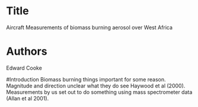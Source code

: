 # Title
Aircraft Measurements of biomass burning aerosol
over West Africa

# Authors
Edward Cooke

#Introduction
Biomass burning things important for some reason. Magnitude
and direction unclear what they do see Haywood et al (2000).
Measurements by us set
out to do something using mass spectrometer data (Allan et al 2001).